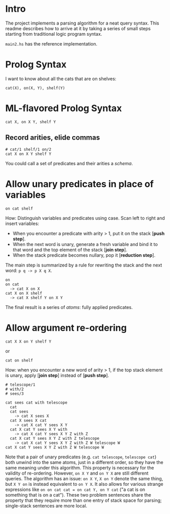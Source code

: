 # Intro
The project implements a parsing algorithm for a neat query syntax.
This readme describes how to arrive at it by taking a series of small steps starting from traditional logic program syntax.

`main2.hs` has the reference implementation.

# Prolog Syntax
I want to know about all the cats that are on shelves:

```
cat(X), on(X, Y), shelf(Y)
```

# ML-flavored Prolog Syntax

```
cat X, on X Y, shelf Y
```

## Record arities, elide commas

```
# cat/1 shelf/1 on/2
cat X on X Y shelf Y
```

You could call a set of predicates and their arities a *schema*.

# Allow unary predicates in place of variables

```
on cat shelf
```

How: Distinguish variables and predicates using case.
Scan left to right and insert variables:

- When you encounter a predicate with arity > 1, put it on the stack [**push step**].
- When the next word is unary, generate a fresh variable and bind it to that word and the top element of the stack [**join step**].
- When the stack predicate becomes nullary, pop it [**reduction step**].

The main step is summarized by a rule for rewriting the stack and the next word: `p q -> p X q X`.

```
on
on cat
  -> cat X on X
cat X on X shelf
  -> cat X shelf Y on X Y
```

The final result is a series of *atoms*: fully applied predicates.

# Allow argument re-ordering

```
cat X X on Y shelf Y
```

or

```
cat on shelf
```

How: when you encounter a new word of arity > 1, if the top stack element is unary,
apply [**join step**] instead of [**push step**].

```
# telescope/1
# with/2
# sees/3

cat sees cat with telescope
  cat
  cat sees
    -> cat X sees X
  cat X sees X cat
    -> cat X cat Y sees X Y
  cat X cat Y sees X Y with
    -> cat X cat Y sees X Y Z with Z
  cat X cat Y sees X Y Z with Z telescope
    -> cat X cat Y sees X Y Z with Z W telescope W
cat X cat Y sees X Y Z with Z W telescope W
```

Note that a pair of unary predicates (e.g. `cat telescope`, `telescope cat`) both unwind into the same atoms, just in a different order, so they have the same meaning under this algorithm.
This property is necessary for the validity of re-ordering.
However, `on X Y` and `on Y X` are still different queries.
The algorithm has an issue: `on X Y`, `X on Y` denote the same thing, but `X Y on` is instead equivalent to `on Y X`.
It also allows for various strange expressions like `on on cat cat = on cat Y, on Y cat` ("a cat is on something that is on a cat").
These two problem sentences share the property that they require more than one entry of stack space for parsing; single-stack sentences are more local.

